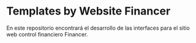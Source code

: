 # Templates by Website Financer

En este repositorio encontrará el desarrollo de las interfaces para el sitio web control financiero Financer. 


